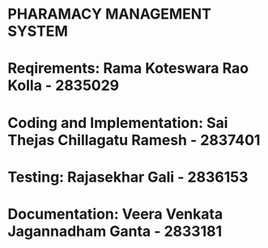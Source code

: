 # PHARAMACY MANAGEMENT SYSTEM
# Reqirements: Rama Koteswara Rao Kolla - 2835029 
# Coding and Implementation: Sai Thejas Chillagatu Ramesh - 2837401 
# Testing: Rajasekhar Gali - 2836153 
# Documentation: Veera Venkata Jagannadham Ganta - 2833181 
